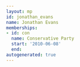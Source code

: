 ```yaml
---
layout: mp
id: jonathan_evans
name: Jonathan Evans
memberships:
- id: con
  name: Conservative Party
  start: '2010-06-08'
  end: 
autogenerated: true
---
```

